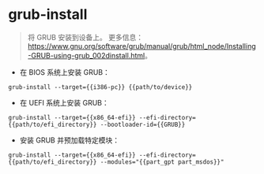 # grub-install

> 将 GRUB 安装到设备上。
> 更多信息：<https://www.gnu.org/software/grub/manual/grub/html_node/Installing-GRUB-using-grub_002dinstall.html>。

- 在 BIOS 系统上安装 GRUB：

`grub-install --target={{i386-pc}} {{path/to/device}}`

- 在 UEFI 系统上安装 GRUB：

`grub-install --target={{x86_64-efi}} --efi-directory={{path/to/efi_directory}} --bootloader-id={{GRUB}}`

- 安装 GRUB 并预加载特定模块：

`grub-install --target={{x86_64-efi}} --efi-directory={{path/to/efi_directory}} --modules="{{part_gpt part_msdos}}"`